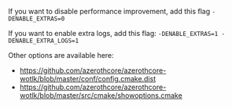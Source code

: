 If you want to disable performance improvement, add this flag `-DENABLE_EXTRAS=0`

If you want to enable extra logs, add this flag: `-DENABLE_EXTRAS=1 -DENABLE_EXTRA_LOGS=1`


Other options are available here:

* https://github.com/azerothcore/azerothcore-wotlk/blob/master/conf/config.cmake.dist
* https://github.com/azerothcore/azerothcore-wotlk/blob/master/src/cmake/showoptions.cmake